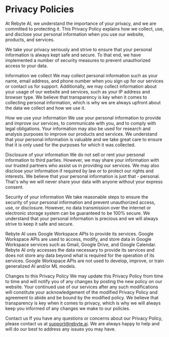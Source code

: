 # Privacy Policies

At Rebyte AI, we understand the importance of your privacy, and we are committed to protecting it. This Privacy Policy explains how we collect, use, and disclose your personal information when you use our website, products, and services.

We take your privacy seriously and strive to ensure that your personal information is always kept safe and secure. To that end, we have implemented a number of security measures to prevent unauthorized access to your data.

Information we collect We may collect personal information such as your name, email address, and phone number when you sign up for our services or contact us for support. Additionally, we may collect information about your usage of our website and services, such as your IP address and browser type. We believe that transparency is key when it comes to collecting personal information, which is why we are always upfront about the data we collect and how we use it.

How we use your information We use your personal information to provide and improve our services, to communicate with you, and to comply with legal obligations. Your information may also be used for research and analysis purposes to improve our products and services. We understand that your personal information is valuable and we take great care to ensure that it is only used for the purposes for which it was collected.

Disclosure of your information We do not sell or rent your personal information to third parties. However, we may share your information with our trusted partners who assist us in providing our services. We may also disclose your information if required by law or to protect our rights and interests. We believe that your personal information is just that - personal. That's why we will never share your data with anyone without your express consent.

Security of your information We take reasonable steps to ensure the security of your personal information and prevent unauthorized access, use, or disclosure. However, no data transmission over the internet or electronic storage system can be guaranteed to be 100% secure. We understand that your personal information is precious and we will always strive to keep it safe and secure.

Rebyte AI uses Google Workspace APIs to provide its services. Google Workspace APIs are used to access, modify, and store data in Google Workspace services such as Gmail, Google Drive, and Google Calendar. Rebyte AI only accesses the data necessary to provide its services and does not store any data beyond what is required for the operation of its services. Google Workspace APIs are not used to develop, improve, or train generalized AI and/or ML models.

Changes to this Privacy Policy We may update this Privacy Policy from time to time and will notify you of any changes by posting the new policy on our website. Your continued use of our services after any such modifications will constitute your acknowledgement of the modified Privacy Policy and agreement to abide and be bound by the modified policy. We believe that transparency is key when it comes to privacy, which is why we will always keep you informed of any changes we make to our policies.

Contact us If you have any questions or concerns about our Privacy Policy, please contact us at support@rebyte.ai. We are always happy to help and will do our best to address any issues you may have.
